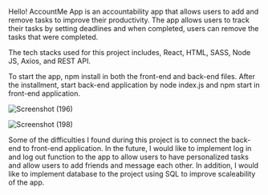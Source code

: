 Hello! AccountMe App is an accountability app that allows users to add and remove tasks to 
improve their productivity. The app allows users to track their tasks by setting deadlines and 
when completed, users can remove the tasks that were completed. 

The tech stacks used for this project includes, React, HTML, SASS, Node JS, Axios, and REST API.

To start the app, npm install in both the front-end and back-end files.
After the installment, start back-end application by node index.js 
and npm start in front-end application. 

![Screenshot (196)](https://user-images.githubusercontent.com/74330158/162010600-a1479416-8e02-4f80-aadc-59c5bdf51621.png)

![Screenshot (198)](https://user-images.githubusercontent.com/74330158/162010537-43d7fdb8-e571-4f84-a000-ae0ab1cb1d83.png)

Some of the difficulties I found during this project is to connect the back-end to front-end application.
In the future, I would like to implement log in and log out function to the app to allow users  to have personalized tasks and allow users to 
add friends and message each other. In addition, I would like to implement database to the project using SQL to improve scaleability of the app.
